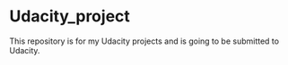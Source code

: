 # Udacity_project
This repository is for my Udacity projects and is going to be submitted to Udacity.
